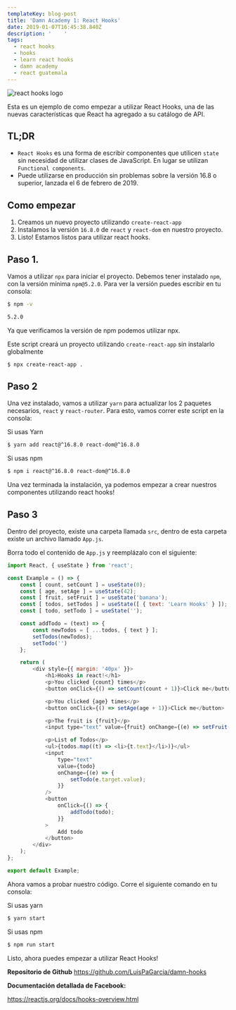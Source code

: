 ```yaml
---
templateKey: blog-post
title: 'Damn Academy 1: React Hooks'
date: 2019-01-07T16:45:38.840Z
description: '    '
tags:
  - react hooks
  - hooks
  - learn react hooks
  - damn academy
  - react guatemala
---
```

![react hooks logo](/img/react-hooks.png)

Esta es un ejemplo de como empezar a utilizar React Hooks, una de las nuevas características que React ha agregado a su catálogo de API. 

## **TL;DR**

* `React Hooks` es una forma de escribir componentes que utilicen `state` sin necesidad de utilizar clases de JavaScript. En lugar se utilizan `Functional components`.
* Puede utilizarse en producción sin problemas sobre la versión 16.8 o superior, lanzada el 6 de febrero de 2019.

## **Como empezar**

1. Creamos un nuevo proyecto utilizando `create-react-app`
2. Instalamos la versión `16.8.0` de `react` y `react-dom` en nuestro proyecto.
3. Listo! Estamos listos para utilizar react hooks.

## Paso 1.

Vamos a utilizar `npx` para iniciar el proyecto. Debemos tener instalado `npm`, con la versión mínima `npm@5.2.0`. Para ver la versión puedes escribir en tu consola:

```bash
$ npm -v

5.2.0
```

Ya que verificamos la versión de npm podemos utilizar npx.

Este script creará un proyecto utilizando `create-react-app` sin instalarlo globalmente

```bash
$ npx create-react-app .
```

## Paso 2

Una vez instalado, vamos a utilizar `yarn` para actualizar los 2 paquetes necesarios, `react` y `react-router`. Para esto, vamos correr este script en la consola:

Si usas Yarn

```bash
$ yarn add react@^16.8.0 react-dom@^16.8.0
```

Si usas npm

```bash
$ npm i react@^16.8.0 react-dom@^16.8.0
```

Una vez terminada la instalación, ya podemos empezar a crear nuestros componentes utilizando react hooks!

## Paso 3

Dentro del proyecto, existe una carpeta llamada `src`, dentro de esta carpeta existe un archivo llamado `App.js`.

Borra todo el contenido de `App.js` y reemplázalo con el siguiente:

```javascript
import React, { useState } from 'react';

const Example = () => {
	const [ count, setCount ] = useState(0);
	const [ age, setAge ] = useState(42);
	const [ fruit, setFruit ] = useState('banana');
	const [ todos, setTodos ] = useState([ { text: 'Learn Hooks' } ]);
	const [ todo, setTodo ] = useState('');

	const addTodo = (text) => {
		const newTodos = [ ...todos, { text } ];
		setTodos(newTodos);
		setTodo('')
	};

	return (
		<div style={{ margin: '40px' }}>
			<h1>Hooks in react!</h1>
			<p>You clicked {count} times</p>
			<button onClick={() => setCount(count + 1)}>Click me</button>

			<p>You clicked {age} times</p>
			<button onClick={() => setAge(age + 1)}>Click me</button>

			<p>The fruit is {fruit}</p>
			<input type="text" value={fruit} onChange={(e) => setFruit(e.target.value)} />

			<p>List of Todos</p>
			<ul>{todos.map((t) => <li>{t.text}</li>)}</ul>
			<input
				type="text"
				value={todo}
				onChange={(e) => {
					setTodo(e.target.value);
				}}
			/>
			<button
				onClick={() => {
					addTodo(todo);
				}}
			>
				Add todo
			</button>
		</div>
	);
};

export default Example;
```

Ahora vamos a probar nuestro código. Corre el siguiente comando en tu consola:

Si usas yarn

```bash
$ yarn start
```

Si usas npm

```bash
$ npm run start
```

Listo, ahora puedes empezar a utilizar React Hooks!

**Repositorio de Github**
<https://github.com/LuisPaGarcia/damn-hooks>

**Documentación detallada de Facebook:**

<https://reactjs.org/docs/hooks-overview.html>
